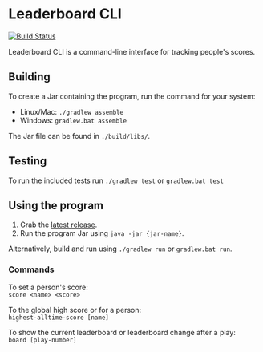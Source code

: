 # Leaderboard CLI
[![Build Status](https://travis-ci.com/ChrisLane/leaderboard-cli.svg?token=seVmyHexDs1EqyQQxtXx&branch=master)](https://travis-ci.com/ChrisLane/leaderboard-cli)

Leaderboard CLI is a command-line interface for tracking people's scores.

## Building
To create a Jar containing the program, run the command for your system:
- Linux/Mac: `./gradlew assemble`
- Windows: `gradlew.bat assemble`

The Jar file can be found in `./build/libs/`.

## Testing
To run the included tests run `./gradlew test` or `gradlew.bat test`

## Using the program
1. Grab the [latest release](https://github.com/ChrisLane/leaderboard-cli/releases/latest).
1. Run the program Jar using `java -jar {jar-name}`.

Alternatively, build and run using `./gradlew run` or `gradlew.bat run`.

### Commands
To set a person's score:\
`score <name> <score>`

To the global high score or for a person:\
`highest-alltime-score [name]`

To show the current leaderboard or leaderboard change after a play:\
`board [play-number]`

